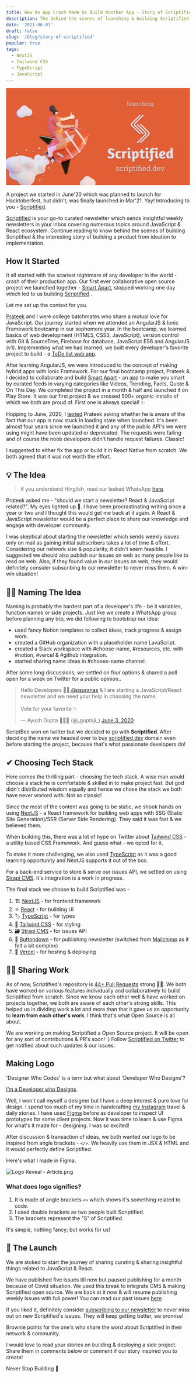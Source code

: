 ```yaml
---
title: How An App Crash Made Us Build Another App - Story of Scriptified
description: The behind the scenes of launching & building Scriptified with NextJS and TailwindCSS
date: '2021-06-01'
draft: false
slug: '/blog/story-of-scriptified'
popular: true
tags:
  - NextJS
  - Tailwind CSS
  - TypeScript
  - JavaScript
---
```


![Launching Scriptified]('./../images/scriptified-launch-cover.png)

A project we started in June'20 which was planned to launch for Hacktoberfest, but didn't, was finally launched in Mar'21. Yay! Introducing to you - [Scriptified](https://scriptified.dev).

[Scriptified](https://scriptified.dev) is your go-to curated newsletter which sends insightful weekly newsletters in your inbox covering numerous topics around JavaScript & React ecosystem.
Continue reading to know behind the scenes of building Scriptified & the interesting story of building a product from ideation to implementation.

## How It Started

It all started with the scariest nightmare of any developer in the world - crash of their production app. Our first ever collaborative open source project we launched together - [Smart Apart](https://ayushgupta.tech/smartapart), stopped working one day which led to us building [Scriptified](https://scriptified.dev) .

Let me set up the context for you.

[Prateek](https://prateeksurana.me) and I were college batchmates who share a mutual love for JavaScript. Our journey started when we attended an AngularJS & Ionic Framework bootcamp in our sophomore year. In the bootcamp, we learned basics of web development (HTML5, CSS3, JavaScript), version control with Git & SourceTree, Firebase for database, JavaScript ES6 and AngularJS (v1). Implementing what we had learned, we built every developer's favorite project to build - a [ToDo list web app](https://todo.ayushgupta.tech/).

After learning AngularJS, we were introduced to the concept of making hybrid apps with Ionic Framework. For our final bootcamp project, Prateek & I decided to collaborate and build [Smart Apart](https://ayushgupta.tech/smartapart) - an app to make you smart by curated feeds in varying categories like Videos, Trending, Facts, Quote & On This Day. We completed the project in a month & half and launched it on Play Store. It was our first project & we crossed 500+ organic installs of which we both are proud of. First one is always special! ✨

Hopping to June, 2020, I [texted](https://user-images.githubusercontent.com/21218732/107153918-0bdd5e80-6996-11eb-8f87-8cec0dff68b6.jpg) Prateek asking whether he is aware of the fact that our app is now stuck in loading state when launched. It's been almost four years since we launched it and any of the public API's we were using might have been updated or deprecated. The requests were failing and of course the noob developers didn't handle request failures. Classic!

I suggested to either fix the app or build it in React Native from scratch. We both agreed that it was not worth the effort.

## 💡 The Idea

> If you understand Hinglish, read our leaked WhatsApp [here](https://user-images.githubusercontent.com/21218732/107153918-0bdd5e80-6996-11eb-8f87-8cec0dff68b6.jpg).

Prateek asked me - "should we start a newsletter? React & JavaScript related?". My eyes lighted up 👀. I have been procrastinating writing since a year or two and I thought this would get me back at it again. A React & JavaScript newsletter would be a perfect place to share our knowledge and engage with developer community.

I was skeptical about starting the newsletter which sends weekly issues only on mail as gaining initial subscribers takes a lot of time & effort. Considering our network size & popularity, it didn't seem feasible. I suggested we should also publish our issues on web as many people like to read on web. Also, if they found value in our issues on web, they would definitely consider subscribing to our newsletter to never miss them. A win-win situation!

## ✍🏻 Naming The Idea

Naming is probably the hardest part of a developer's life - be it variables, function names or side projects. Just like we create a WhatsApp group before planning any trip, we did following to bootstrap our idea:

- used fancy Notion templates to collect ideas, track progress & assign work.
- created a GitHub organization with a placeholder name LavaScript.
- created a Slack workspace with #choose-name, #resources, etc. with #notion, #vercel & #github integration.
- started sharing name ideas in #choose-name channel.

After some long discussions, we settled on four options & shared a poll open for a week on Twitter for a public opinion..

<blockquote class="twitter-tweet"><p lang="en" dir="ltr">Hello Developers 👋🏻,<a href="https://twitter.com/psuranas?ref_src=twsrc%5Etfw">@psuranas</a> &amp; I are starting a JavaScript/React newsletter and we need your help in choosing the name.<br><br>Vote for your favorite ✨</p>&mdash; Ayush Gupta 👨🏻‍💻 (@_guptaji_) <a href="https://twitter.com/_guptaji_/status/1268088638539251712?ref_src=twsrc%5Etfw">June 3, 2020</a></blockquote> <script async src="https://platform.twitter.com/widgets.js" charset="utf-8"></script>

ScriptBee won on twitter but we decided to go with **Scriptified**. After deciding the name we headed over to buy [scriptified.dev](https://scriptied.dev) domain even before starting the project, because that's what passionate developers do!

## ✔ Choosing Tech Stack

Here comes the thrilling part - choosing the tech stack. A wise man would choose a stack he is comfortable & skilled in to make project fast. But god didn't distributed wisdom equally and hence we chose the stack we both have never worked with. Not so classic!

Since the most of the content was going to be static, we shook hands on using [NextJS](https://nextjs.org/) - a React framework for building web apps with SSG (Static Site Generation)/SSR (Server Side Rendering). They said it was fast & we believed them.

When building this, there was a lot of hype on Twitter about [Tailwind CSS](https://tailwindcss.com/) - a utility based CSS Framework. And guess what - we opted for it.

To make it more challenging, we also used [TypeScript](https://www.typescriptlang.org/) as it was a good learning opportunity and NextJS supports it out of the box.

For a back-end service to store & serve our issues API, we settled on using [Strapi CMS](https://strapi.io/). It's integration is a work in progress.

The final stack we choose to build Scriptified was -

1. 🏗 [NextJS](https://nextjs.org/) - for frontend framework
2. ⚛ [React](https://reactjs.org/) - for building UI
3. 🏷 [TypeScript](https://www.typescriptlang.org/) - for types
4. 💄 [Tailwind CSS](https://tailwindcss.com/) - for styling
5. 🗃 [Strapi CMS](https://strapi.io/) - for issues API
6. 📧 [Buttondown](https://buttondown.email/) - for publishing newsletter (switched from [Mailchimp](https://mailchimp.com/) as it felt a bit complex)
7. 🚀 [Vercel](https://vercel.com/) - for hosting & deploying

## 🤝🏻 Sharing Work

As of now, Scriptified's repository is [44+ Pull Requests](https://github.com/scriptified/scriptified/pulls?q=is%3Apr+is%3Aclosed) strong 💪🏻. We both have worked on various features individually and collaboratively to build Scriptified from scratch. Since we know each other well & have worked on projects together, we both are aware of each other's strong skills. This helped us in dividing work a lot and more than that it gave us an opportunity to **learn from each other's work**. I think that's what Open Source is all about.

We are working on making Scriptified a Open Source project. It will be open for any sort of contributions & PR's soon! :)
Follow [Scriptified on Twitter](https://scriptified.dev/twitter) to get notified about such updates & our issues.

## Making Logo

'Designer Who Codes' is a term but what about 'Developer Who Designs'?

[I’m a Developer who Designs](https://blog.prototypr.io/im-a-designer-who-codes-i-m-a-developer-who-designs-daffc9451e82).

Well, I won't call myself a designer but I have a deep interest & pure love for design. I spend too much of my time in handcrafting [my Instagram](https://ayushgupta.tech/ig) travel & daily stories. I have used [Figma](https://www.figma.com/) before as developer to inspect UI prototypes for some client projects. Now it was time to learn & use Figma for what's it made for - designing. I was so excited!

After discussion & transaction of ideas, we both wanted our logo to be inspired from angle brackets - `</>`. We heavily use them in JSX & HTML and it would perfectly define Scriptified.

Here's what I made in Figma.

![Logo Reveal - Article.png](https://cdn.hashnode.com/res/hashnode/image/upload/v1613458590221/lB3mgt9fa.png)

<!-- ![Logo Reveal - Article - 3.png](https://cdn.hashnode.com/res/hashnode/image/upload/v1613542538682/Bn4k2jAUp.png)

![Logo Reveal - Article - 4.png](https://cdn.hashnode.com/res/hashnode/image/upload/v1613542548396/RAjlQzpAF.png) -->

### What does logo signifies?

1. It is made of angle brackets `<>` which shows it's something related to code.
2. I used double brackets as two people built Scriptified.
3. The brackets represent the "S" of Scriptified.

It's simple, nothing fancy; but works for us!

## 🚀 The Launch

We are stoked to start the journey of sharing curating & sharing insightful things related to JavaScript & React.

We have published five issues till now but paused publishing for a month because of Covid situation. We used this break to integrate CMS & making Scriptified open source. We are back at it now & will resume publishing weekly issues with full power! You can read our past issues [here](https://scriptified.dev/issues).

If you liked it, definitely consider [subscribing to our newsletter](https://scriptified.dev) to never miss out on new Scriptified's issues. They will keep getting better, we promise!

Brownie points for the one's who share the word about Scriptified in their network & community.

I would love to read your stories on building & deploying a side project. Share them in comments below or comment if our story inspired you to create!

Never Stop Building 🚀

